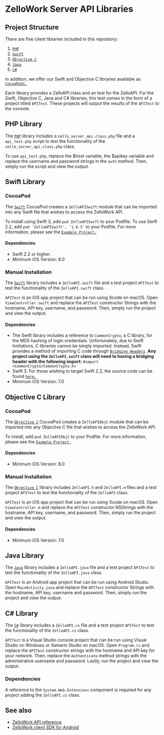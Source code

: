 # ZelloWork Server API Libraries
## Project Structure

There are five client libraries included in this repository:

1. [`PHP`](https://github.com/zellowork-server-api-libs/tree/master/php)
2. [`Swift`](https://github.com/zelloptt/zellowork-server-api-libs/tree/master/swift)
3. [`Objective C`](https://github.com/zellowork-server-api-libs/tree/master/objective-c)
4. [`Java`](https://github.com/zelloptt/zellowork-server-api-libs/tree/master/java)
5. [`C#`](https://github.com/zelloptt/zellowork-server-api-libs/tree/master/csharp)

In addition, we offer our Swift and Objective C libraries available as [`CocoaPods.`](https://cocoapods.org)

Each library provides a ZelloAPI class and an test for the ZelloAPI. For the Swift, Objective C, Java and C# libraries, this test comes in the form of a project titled `APITest`. These projects will output the results of the `APITest` to the console.

## PHP Library
The [`PHP`](https://github.com/zelloptt/zellowork-server-api-libs/tree/master/php) library includes a `zello_server_api.class.php` file and a `api_test.php` script to test the functionality of the `zello_server_api.class.php` class.

To use `api_test.php`, replace the $host variable, the $apikey variable and replace the username and password strings in the `auth` method. Then, simply run the script and view the output.

## Swift Library
### CocoaPod
The [`Swift`](https://github.com/zelloptt/zellowork-server-api-libs/tree/master/swift/CocoaPod) CocoaPod creates a `ZelloAPISwift` module that can be imported into any Swift file that wishes to access the ZelloWork API.

To install using Swift 3, add `pod ZelloAPISwift` to your Podfile. To use Swift 2.2, add `pod 'ZelloAPISwift', '1.0.3'` to your Podfile. For more information, please see the [`Example Project.`](https://github.com/zelloptt/zellowork-server-api-libs/tree/master/swift/CocoaPod/Example)

#### Dependencies
- Swift 2.2 or higher.
- Minimum iOS Version: 8.0

### Manual Installation
The [`Swift`](https://github.com/zelloptt/zellowork-server-api-libs/tree/master/swift) library includes a `ZelloAPI.swift` file and a test project `APITest` to test the functionality of the `ZelloAPI.swift` class.

`APITest` is an iOS app project that can be run using Xcode on macOS. Open `ViewController.swift` and replace the `APITest` constructor Strings with the hostname, API key, username, and password. Then, simply run the project and view the output.

#### Dependencies
- The Swift library includes a reference to `CommonCrypto`, a C library, for the MD5 hashing of login credentials. Unfortunately, due to Swift limitations, C libraries cannot be simply imported.
Instead, Swift provides a method of importing C code through [`Bridging Headers`](https://developer.apple.com/library/ios/documentation/Swift/Conceptual/BuildingCocoaApps/MixandMatch.html).
**Any project using the `ZelloAPI.swift` class will need to having a bridging header with the following import:** `#import <CommonCrypto/CommonCrypto.h>`
- Swift 3. For those wishing to target Swift 2.2, the source code can be found [`here.`](https://github.com/zelloptt/zellowork-server-api-libs/blob/e62401243864f17314f052911b47706a01f8e826/swift/ZelloAPI.swift)
- Minimum iOS Version: 7.0

## Objective C Library
### CocoaPod
The [`Objective C`](https://github.com/zelloptt/zellowork-server-api-libs/tree/master/objective-c/CocoaPod) CocoaPod creates a `ZelloAPIObjC` module that can be imported into any Objective C file that wishes to access the ZelloWork API.

To install, add `pod ZelloAPIObjC` to your Podfile. For more information, please see the [`Example Project.`](https://github.com/zelloptt/zellowork-server-api-libs/tree/master/objective-c/CocoaPod/Example)

#### Dependencies
- Minimum iOS Version: 8.0

### Manual Installation
The [`Objective C`](https://github.com/zelloptt/zellowork-server-api-libs/tree/master/objective-c) library includes `ZelloAPI.h` and `ZelloAPI.m` files and a test project `APITest` to test the functionality of the `ZelloAPI` class.

`APITest` is an iOS app project that can be run using Xcode on macOS. Open `ViewController.m` and replace the `APITest` constructor NSStrings with the hostname, API key, username, and password. Then, simply run the project and view the output.

#### Dependencies
- Minimum iOS Version: 7.0

## Java Library
The [`Java`](https://github.com/zelloptt/zellowork-server-api-libs/tree/master/java) library includes a `ZelloAPI.java` file and a test project `APITest` to test the functionality of the `ZelloAPI.java` class.

`APITest` is an Android app project that can be run using Android Studio. Open `MainActivity.java` and replace the `APITest` constructor Strings with the hostname, API key, username and password. Then, simply run the project and view the output.

## C# Library
The [`C#`](https://github.com/zelloptt/zellowork-server-api-libs/tree/master/csharp) library includes a `ZelloAPI.cs` file and a test project `APITest` to test the functionality of the `ZelloAPI.cs` class.

`APITest` is a Visual Studio console project that can be run using Visual Studio on Windows or Xamarin Studio on macOS. Open `Program.cs` and replace the `APITest` constructor strings with the hostname and API key for your network. Then, replace the `Authenticate` method strings with the administrative username and password. Lastly, run the project and view the output.

### Dependencies
A reference to the `System.Web.Extensions` component is required for any project adding the `ZelloAPI.cs` class.

## See also
* [ZelloWork API reference](https://zellowork.com/api/)
* [ZelloWork client SDK for Android](https://github.com/zelloptt/zello-android-client-sdk)
